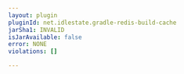 ```yaml
---
layout: plugin
pluginId: net.idlestate.gradle-redis-build-cache
jarSha1: INVALID
isJarAvailable: false
error: NONE
violations: []

---
```

